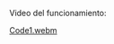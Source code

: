Video del funcionamiento:


[Code1.webm](https://github.com/user-attachments/assets/d8c1ce9b-b94f-4607-910f-16874d936701)

